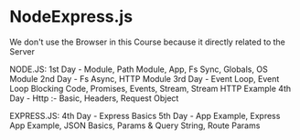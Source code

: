 # NodeExpress.js
We don't use the Browser in this Course because it directly related to the Server

NODE.JS: 
1st Day - Module, Path Module, App, Fs Sync, Globals, OS Module
2nd Day - Fs Async, HTTP Module
3rd Day - Event Loop, Event Loop Blocking Code, Promises, Events, Stream, Stream HTTP Example
4th Day - Http :- Basic, Headers, Request Object

EXPRESS.JS:
4th Day - Express Basics
5th Day - App Example, Express App Example, JSON Basics, Params & Query String, Route Params
